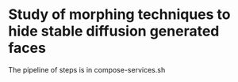 # Study of morphing techniques to hide stable diffusion generated faces
The pipeline of steps is in compose-services.sh
